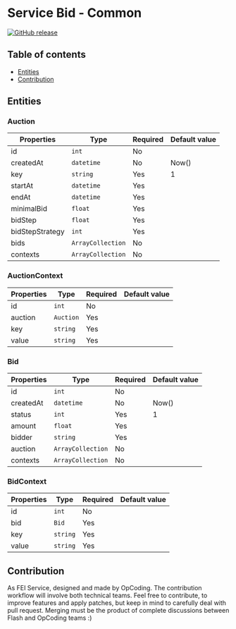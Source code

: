 # Service Bid - Common

[![GitHub release](https://img.shields.io/github/release/flash-global/bid-common.svg?style=for-the-badge)](README.md)

## Table of contents
- [Entities](#entities)
- [Contribution](#contribution)

## Entities

### Auction
| Properties    | Type              | Required | Default value |
|---------------|-------------------|----------|---------------|
| id          | `int`      | No       |               |
| createdAt          | `datetime`      | No       | Now()              |
| key     | `string`        | Yes       | 1         |
| startAt     | `datetime`          | Yes       |              |
| endAt     | `datetime`          | Yes       |              |
| minimalBid     | `float`          | Yes       |               |
| bidStep     | `float`          | Yes       |               |
| bidStepStrategy     | `int`          | Yes       |               |
| bids     | `ArrayCollection`          | No       |               |
| contexts     | `ArrayCollection`          | No       |               |


### AuctionContext
| Properties    | Type              | Required | Default value |
|---------------|-------------------|----------|---------------|
| id          | `int`      | No       |               |
| auction          | `Auction`      | Yes       |               |
| key     | `string`        | Yes       |          |
| value     | `string`          | Yes       |               |


### Bid
| Properties    | Type              | Required | Default value |
|---------------|-------------------|----------|---------------|
| id          | `int`      | No       |               |
| createdAt          | `datetime`      | No       | Now()              |
| status     | `int`        | Yes       | 1         |
| amount     | `float`          | Yes       |              |
| bidder     | `string`          | Yes       |              |
| auction     | `ArrayCollection`          | No       |               |
| contexts     | `ArrayCollection`          | No       |               |


### BidContext
| Properties    | Type              | Required | Default value |
|---------------|-------------------|----------|---------------|
| id          | `int`      | No       |               |
| bid          | `Bid`      | Yes       |               |
| key     | `string`        | Yes       |          |
| value     | `string`          | Yes       |               |


## Contribution
As FEI Service, designed and made by OpCoding. The contribution workflow will involve both technical teams. Feel free to contribute, to improve features and apply patches, but keep in mind to carefully deal with pull request. Merging must be the product of complete discussions between Flash and OpCoding teams :) 



